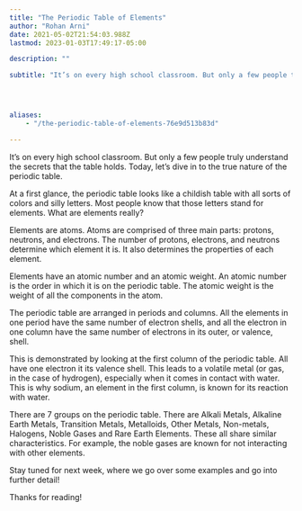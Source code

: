 ```yaml
---
title: "The Periodic Table of Elements"
author: "Rohan Arni"
date: 2021-05-02T21:54:03.988Z
lastmod: 2023-01-03T17:49:17-05:00

description: ""

subtitle: "It’s on every high school classroom. But only a few people truly understand the secrets that the table holds. Today, let’s dive in to the…"




aliases:
    - "/the-periodic-table-of-elements-76e9d513b83d"

---
```


It’s on every high school classroom. But only a few people truly understand the secrets that the table holds. Today, let’s dive in to the true nature of the periodic table.

At a first glance, the periodic table looks like a childish table with all sorts of colors and silly letters. Most people know that those letters stand for elements. What are elements really?

Elements are atoms. Atoms are comprised of three main parts: protons, neutrons, and electrons. The number of protons, electrons, and neutrons determine which element it is. It also determines the properties of each element.

Elements have an atomic number and an atomic weight. An atomic number is the order in which it is on the periodic table. The atomic weight is the weight of all the components in the atom.

The periodic table are arranged in periods and columns. All the elements in one period have the same number of electron shells, and all the electron in one column have the same number of electrons in its outer, or valence, shell.

This is demonstrated by looking at the first column of the periodic table. All have one electron it its valence shell. This leads to a volatile metal (or gas, in the case of hydrogen), especially when it comes in contact with water. This is why sodium, an element in the first column, is known for its reaction with water.

There are 7 groups on the periodic table. There are Alkali Metals, Alkaline Earth Metals, Transition Metals, Metalloids, Other Metals, Non-metals, Halogens, Noble Gases and Rare Earth Elements. These all share similar characteristics. For example, the noble gases are known for not interacting with other elements.

Stay tuned for next week, where we go over some examples and go into further detail!

Thanks for reading!
